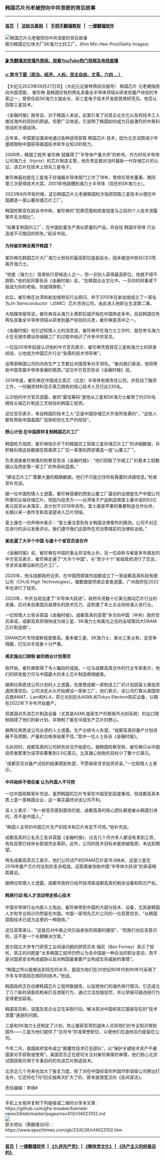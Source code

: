 ### 韩国芯片元老被控向中共泄密的背后故事
------------------------

#### [首页](https://github.com/gfw-breaker/banned-news3/blob/master/README.md) &nbsp;&nbsp;|&nbsp;&nbsp; [法轮功真相](https://github.com/begood0513/basic/blob/master/README.md)  &nbsp;&nbsp;|&nbsp;&nbsp; [手把手翻墙教程](https://github.com/gfw-breaker/guides/wiki)  &nbsp;&nbsp;|&nbsp;&nbsp; [一键翻墙软件](https://github.com/gfw-breaker/nogfw/blob/master/README.md)  



<div><img alt="韩国芯片元老被控向中共泄密的背后故事" class="attachment-djy_600_400 size-djy_600_400 wp-post-image" src="https://i.epochtimes.com/assets/uploads/2020/02/c5a6f3e57e02b1d5bb4b71e98b65165c-600x400.jpg"/>
<div class="caption">
 图为韩国记忆体大厂SK海力士的工厂。(Kim Min-Hee-Pool/Getty Images)
</div></div><hr/>

#### [ 🎬  免翻墙浏览墙外禁闻、观看YouTube热门视频及电视直播](https://github.com/gfw-breaker/HelloWorld)

#### [ 💥  禁书下载（政治、经济、人权、民主自由、文革、六四 ...）](https://github.com/gfw-breaker/books/blob/master/README.md)

<div><p>
 【大纪元2023年06月27日讯】（大纪元记者林燕综合报导）
 <ok href="https://www.epochtimes.com/gb/tag/%E9%9F%A9%E5%9B%BD%E8%8A%AF%E7%89%87.html">
  韩国芯片
 </ok>
 元老被指控向中国泄密。
 <ok href="https://www.epochtimes.com/gb/tag/%E5%B4%94%E7%8F%8D%E5%A5%AD.html">
  崔珍奭
 </ok>
 是韩国仅有的两名具备全半导体领域从研发到量产经验的专家之一，曾担任前SK海力士副会长、前三星电子技术开发部首席研究员。他否认窃取三星技术。
</p>
<p>
 《金融时报》报导说，对于韩国人来说，此案引发了对其企业文化以及将技术工人推往海外的风险的质疑。但更广泛地说，它说明了韩国如何成为日益激烈的中美科技战的关键战场。
</p>
<p>
 近年来，中国更加激进地通过各种途径获取
 <ok href="https://www.epochtimes.com/gb/tag/%E9%9F%A9%E5%9B%BD%E8%8A%AF%E7%89%87.html">
  韩国芯片
 </ok>
 技术，因为北京试图减少华盛顿限制中国获得美国技术和专业知识的努力。
</p>
<p>
 2006年，韩国工程师
 <ok href="https://www.epochtimes.com/gb/tag/%E5%B4%94%E7%8F%8D%E5%A5%AD.html">
  崔珍奭
 </ok>
 就赢得了“半导体产量大师”的称号。作为时任半导体公司海力士（Hynix）的芯片制造主管，他负责监督对当时最新一代存储芯片的认证，该芯片在技术上领先三星电子。
</p>
<p>
 崔珍奭最初是在三星电子存储器半导体部门工作了18年，曾担任常务董事，期间曾三次获得技术大奖。2001年他跳槽到海力士半导体（现在的SK海力士）。
</p>
<p>
 2023年6月早些时候，这位韩国芯片元老被韩国检方指控窃取三星技术以便在中国建造一家山寨存储芯片工厂。
</p>
<p>
 韩国检察官在起诉书中称，崔珍奭的“犯罪范围和损害程度与之前的个人技术泄露案件无法相比”。
</p>
<p>
 “如果复制国内工厂，在中国批量生产类似质量的产品，将会给
 <ok href="https://www.epochtimes.com/gb/tag/%E9%9F%A9%E5%9B%BD%E5%8D%8A%E5%AF%BC%E4%BD%93.html">
  韩国半导体
 </ok>
 行业造成不可挽回的损失。”起诉书说。
</p>
<h4>
 为何崔珍奭会离开韩国？
</h4>
<p>
 崔珍奭在韩国芯片大厂海力士担任的最高职位是副会长，因未被选中担任CEO而离开海力士。
</p>
<p>
 “他是（海力士）首席执行官候选人之一，但一旦别人获得最高职位，他就不得不辞职。”他的前同事告诉《金融时报》说，“在韩国企业文化中，一旦你的同事或下级成为你的老板，你就得辞职。”
</p>
<p>
 此后，崔珍奭在台湾和新加坡担任行业顾问，并于2015年在新加坡成立了一家名为Jin Semiconductor（JSMC）芯片咨询公司，由此进入他职业生涯第二章。
</p>
<p>
 大陆媒体报导说，崔珍奭自从海力士离职后就开始在中国奔走多年。目前韩国仅有两名具备全半导体领域从研发到量产经验的元老，崔珍奭是其中之一。
</p>
<p>
 《金融时报》也引述知情人士的消息说，崔珍奭早在海力士工作时，就在参与海力士在无锡市建设存储器工厂的过程中结识了许多中共官员。
</p>
<p>
 一位自2018年起就认识他的中方官员表示，崔珍奭凭借其在三星和海力士的研发经验，让他成为中国芯片行业“急需的技术领导者”。
</p>
<p>
 这两家韩国公司的内存生产工艺都比中国竞争对手领先。“崔向我们承诺，他将帮助中国克服半导体发展的瓶颈。”这位中方官员告诉《金融时报》说。
</p>
<p>
 2019年底，崔珍奭在中国成立真芯（北京）半导体有限责任公司，并启动了融资工作，一份融资材料显示真芯拥有的核心技术人员已达230名。
</p>
<p>
 认识他的中方官员透露，崔的“最佳筹码”是他从三星和SK海力士雇用了约200名拥有尖端芯片制造工艺经验的韩国工程师。
</p>
<p>
 这位官员表示，来自韩国的技术工人“正是中国存储芯片开发所急需的”，“这些人都有帮助中国晶圆厂加快和优化生产的经验”。
</p>
<h4>
 野心计划 在中国原样复制韩国芯片工厂
</h4>
<p>
 韩国检方指控，崔珍奭指示手下的韩国员工获取三星存储芯片工厂的详细数据，并积极利用这些数据在距离原工厂仅一英里的西安建造一座“山寨工厂”。
</p>
<p>
 负责调查崔珍奭案的检察官告诉《金融时报》：“他们窃取了华城工厂的基本工程数据以及西安第一家工厂的布局和蓝图。”
</p>
<p>
 “建设芯片工厂需要大量的精确数据。他们不可能记住所有需要的详细信息。”检查官补充说。
</p>
<p>
 据一位中国知情人士透露，崔珍奭搭建的西安山寨工厂最初的设想是生产中国公司所需的尖端存储芯片。但因为投资方——台湾电子产品制造商富士康许诺的62亿美元投资从未落实，该计划于2019年告吹。富士康是苹果的重要制造合作伙伴，长期以来一直传言称其渴望进入芯片领域。
</p>
<p>
 富士康在一份声明中表示：“富士康注意到有关韩国法律案件的猜测。公司不对正在进行的诉讼发表评论。我们遵守我们运营所在司法管辖区的法律和法规。”
</p>
<h4>
 崔走遍了大半个中国 与逾十个省官员谈合作
</h4>
<p>
 《金融时报》说，崔珍奭在中国的事业并没有止步。另一位自称与崔是多年朋友的中方官员表示，崔珍奭走遍了“大半个中国”，与“至少十个”省级政府进行了交谈，寻求资金建设新的芯片工厂。
</p>
<p>
 2020年，他与成都政府合资，在中国西部城市成都成立了一家成都高真科技有限公司（CHJS High Technologies）。据数据提供商企查查透露，广州政府在2022年也进行了投资。
</p>
<p>
 2020年，中共当局加速了“半导体大跃进”。政府斥资数十亿美元推动芯片行业的发展，应对来自美国日益增长的技术压力，这刺激了本土企业纷纷涌入该行业。
</p>
<p>
 一位知情人士告诉英国《金融时报》，成都高真的高管“多次向中国（中共）政府官员承诺，成都高真将很快成为继三星、SK海力士和美光之后的全球第四大DRAM芯片制造商”。
</p>
<p>
 DRAM芯片市场垄断程度极高，基本被三星、SK海力士、美光三家占有，且竞争残酷，打压对手现象十分严重。
</p>
<h4>
 美实施出口限制 崔的商业计划落空
</h4>
<p>
 刚开始，崔珍奭取得了令人瞩目的成就。一位与成都高真合作的行业专家表示，他们的研发能力可与中国最大的本土芯片制造商相媲美。
</p>
<p>
 据两位熟悉该公司计划的人士透露，在接管成都一家制造工厂的计划因富士康投资遇阻落空后，公司决定从头开始建设一家新工厂。他们表示，该公司打算从美国供应商AMAT、Lam和KLA，荷兰光刻巨头ASML和Tokyo Electron购买设备，以期在2022年下半年开始量产。
</p>
<p>
 但美国对先进芯片制造设备（尤其是ASML独家生产的极紫外光刻系统）的出口限制阻碍了他们的新计划，并限制了崔在中国生产芯片的野心。
</p>
<p>
 据两位熟悉该公司业绩的人士透露，生产业绩令人失望。“成都高真的量产计划进展不及预期，产量和合格率结果不佳。”其中一位人士告诉《金融时报》。
</p>
<p>
 与此同时，成都高真的公司财务状况开始恶化。据韩国检察官称，崔珍奭只从中国投资者那里为该项目筹集到3.5亿美元，比其雄心勃勃的目标少了数十亿美元。
</p>
<p>
 “成都官员对量产试验的结果感到失望，不愿继续寻求投资资金。”一位知情人士表示。
</p>
<h4>
 中共始终不信任崔 认为外国人不可控
</h4>
<p>
 一位中国观察家补充说，虽然韩国的芯片专家在中国受到高度重视，但成都高真本质上是一家韩国企业，这一事实最终对该公司不利。
</p>
<p>
 该人士表示：“令一些官员感到震惊的是，成都高真的核心团队都是崔从韩国引进的，而不是中国人。”
</p>
<p>
 “韩国人主导的中国芯片生产的技术和芯片肯定不可控。”他补充说。
</p>
<p>
 成都高真的三名员工告诉英国《金融时报》，过去几个月许多人都没有拿到工资，有些高管已经休长假或完全离职。此外，公司的技术目标未能突破瓶颈，未达到期望。
</p>
<p>
 两名成都高真员工表示，他们公司试产的DRAM芯片是18.8纳米，这是三星在2016年量产芯片时达到的复杂程度。这距离崔协助中国“半导体大跃进”的承诺相距甚远。
</p>
<p>
 据两位知情人士透露，成都市政府已经开始清查成都高真的剩余设备和知识产权。
</p>
<h4>
 韩美行动 阻人才流动带走核心技术
</h4>
<p>
 中国半导体行业内部人士指出，崔珍奭带到中国的大部分技术、设备，尤其是韩国人才和专业知识仍然留在中国。中国一家领先芯片公司的一位高管坦言，“从韩国窃取技术已成为这里的一种趋势。”
</p>
<p>
 这位高管承认，“这是应对中美之间日益紧张的局面的捷径”，“但我们也应该意识到，这不是一个长期解决方案。”
</p>
<p>
 首尔国立大学专门研究工业间谍问题的研究员本‧福尼（Ben Forney）表示了担忧，真正的问题是“太多韩国工程师仍然认为去中国是一种合法的职业变动，而不是对国家安全构成威胁以及对韩国最重要产业构成生存威胁的事情”。
</p>
<p>
 “韩国之所以能够达到现在的水平，是因为他们在20世纪80年代和90年代采用了许多与中国现在相同的技术。”他说。
</p>
<p>
 韩国政府正在创建韩国芯片工程师数据库，以监控他们的海外旅行情况。它还成立了几个新的调查机构来打击泄密行为，通过立法加强惩罚，并让举报可疑违规行为变得更加容易。
</p>
<p>
 韩国官员称，该国及其企业正在采取行动，解决其对中国和其它国家存在的“技术泄露”通道的问题。
</p>
<p>
 三星和SK海力士还制定了计划，防止屡获奖项的退休人员将他们的专业知识带到国外——三星为他们提供了“总司令”的准荣誉职位，以便他们在退休后仍能留在公司。
</p>
<p>
 今年二月，美国政府宣布成立“颠覆性技术打击部队”，以“保护关键技术资产不被国家对手获取或使用”。美国官员正在密切关注对崔珍奭案的审理，他们担心北京试图获取可用于军事目的的先进芯片制造技术。
</p>
<p>
 北京近几个月来也加大了报复力度，除了对在中国经营的外国尽职调查公司祭出打击外，它还将在7月1日实施再次扩大了的、原本就很宽泛的《反间谍法》。
</p>
<p>
 责任编辑：李缘#
</p>
</div>
<hr/>
手机上长按并复制下列链接或二维码分享本文章：<br/>
https://github.com/gfw-breaker/banned-news3/blob/master/pages/nsc413/n14023102.md <br/>
<a href='https://github.com/gfw-breaker/banned-news3/blob/master/pages/nsc413/n14023102.md'><img src='https://github.com/gfw-breaker/banned-news3/blob/master/pages/nsc413/n14023102.md.png'/></a> <br/>
原文地址（需翻墙访问）：https://www.epochtimes.com/gb/23/6/26/n14023102.htm


------------------------
#### [首页](https://github.com/gfw-breaker/banned-news3/blob/master/README.md) &nbsp;|&nbsp; [一键翻墙软件](https://github.com/gfw-breaker/nogfw/blob/master/README.md) &nbsp;| [《九评共产党》](https://github.com/gfw-breaker/9ping.md/blob/master/README.md#九评之一评共产党是什么) | [《解体党文化》](https://github.com/gfw-breaker/jtdwh.md/blob/master/README.md) | [《共产主义的终极目的》](https://github.com/gfw-breaker/gczydzjmd.md/blob/master/README.md)


<img src='http://gfw-breaker.win/banned-news3/pages/nsc413/n14023102.md' width='0px' height='0px'/>